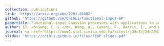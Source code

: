 ```yaml
---
collection: publications
link: 'https://arxiv.org/abs/2201.01682'
github: 'https://github.com/ChihLi/functional-input-GP'
papertitle: Functional-input Gaussian processes with applications to inverse scattering problems
author: 17. <b>Sung, C.-L.</b>, Wang, W., Cakoni, F., Harris, I., and Hung, Y. (2024)
journal: <a href="https://www3.stat.sinica.edu.tw/sstest/j34n4/j34n404/j34n404.html">Statistica Sinica</a>, 34(4), 1883-1902.
slides: 'https://chihli.github.io/files/FIGP_slides.pdf'
---
```

